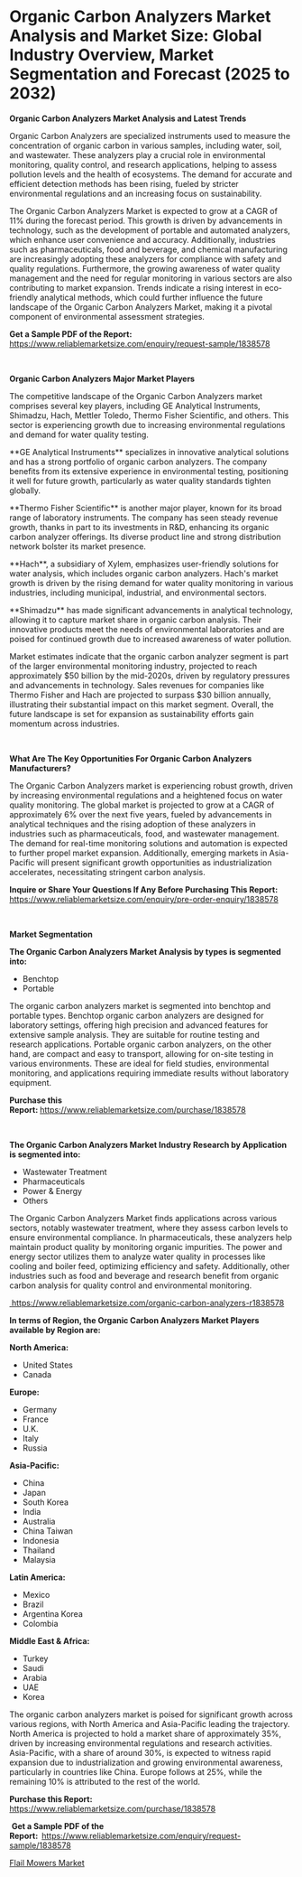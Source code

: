 <p><h1>Organic Carbon Analyzers Market Analysis and Market Size: Global Industry Overview, Market Segmentation and Forecast (2025 to 2032)</h1></p><p><strong>Organic Carbon Analyzers Market Analysis and Latest Trends</strong></p>
<p><p>Organic Carbon Analyzers are specialized instruments used to measure the concentration of organic carbon in various samples, including water, soil, and wastewater. These analyzers play a crucial role in environmental monitoring, quality control, and research applications, helping to assess pollution levels and the health of ecosystems. The demand for accurate and efficient detection methods has been rising, fueled by stricter environmental regulations and an increasing focus on sustainability.</p><p>The Organic Carbon Analyzers Market is expected to grow at a CAGR of 11% during the forecast period. This growth is driven by advancements in technology, such as the development of portable and automated analyzers, which enhance user convenience and accuracy. Additionally, industries such as pharmaceuticals, food and beverage, and chemical manufacturing are increasingly adopting these analyzers for compliance with safety and quality regulations. Furthermore, the growing awareness of water quality management and the need for regular monitoring in various sectors are also contributing to market expansion. Trends indicate a rising interest in eco-friendly analytical methods, which could further influence the future landscape of the Organic Carbon Analyzers Market, making it a pivotal component of environmental assessment strategies.</p></p>
<p><strong>Get a Sample PDF of the Report:&nbsp;</strong> <a href="https://www.reliablemarketsize.com/enquiry/request-sample/1838578?utm_campaign=2948&utm_medium=2&utm_source=Github&utm_content=ia&utm_term=11042025&utm_id=organic-carbon-analyzers">https://www.reliablemarketsize.com/enquiry/request-sample/1838578</a></p>
<p>&nbsp;</p>
<p><strong>Organic Carbon Analyzers Major Market Players</strong></p>
<p><p>The competitive landscape of the Organic Carbon Analyzers market comprises several key players, including GE Analytical Instruments, Shimadzu, Hach, Mettler Toledo, Thermo Fisher Scientific, and others. This sector is experiencing growth due to increasing environmental regulations and demand for water quality testing.</p><p>**GE Analytical Instruments** specializes in innovative analytical solutions and has a strong portfolio of organic carbon analyzers. The company benefits from its extensive experience in environmental testing, positioning it well for future growth, particularly as water quality standards tighten globally.</p><p>**Thermo Fisher Scientific** is another major player, known for its broad range of laboratory instruments. The company has seen steady revenue growth, thanks in part to its investments in R&D, enhancing its organic carbon analyzer offerings. Its diverse product line and strong distribution network bolster its market presence.</p><p>**Hach**, a subsidiary of Xylem, emphasizes user-friendly solutions for water analysis, which includes organic carbon analyzers. Hach's market growth is driven by the rising demand for water quality monitoring in various industries, including municipal, industrial, and environmental sectors. </p><p>**Shimadzu** has made significant advancements in analytical technology, allowing it to capture market share in organic carbon analysis. Their innovative products meet the needs of environmental laboratories and are poised for continued growth due to increased awareness of water pollution.</p><p>Market estimates indicate that the organic carbon analyzer segment is part of the larger environmental monitoring industry, projected to reach approximately $50 billion by the mid-2020s, driven by regulatory pressures and advancements in technology. Sales revenues for companies like Thermo Fisher and Hach are projected to surpass $30 billion annually, illustrating their substantial impact on this market segment. Overall, the future landscape is set for expansion as sustainability efforts gain momentum across industries.</p></p>
<p>&nbsp;</p>
<p><strong>What Are The Key Opportunities For Organic Carbon Analyzers Manufacturers?</strong></p>
<p><p>The Organic Carbon Analyzers market is experiencing robust growth, driven by increasing environmental regulations and a heightened focus on water quality monitoring. The global market is projected to grow at a CAGR of approximately 6% over the next five years, fueled by advancements in analytical techniques and the rising adoption of these analyzers in industries such as pharmaceuticals, food, and wastewater management. The demand for real-time monitoring solutions and automation is expected to further propel market expansion. Additionally, emerging markets in Asia-Pacific will present significant growth opportunities as industrialization accelerates, necessitating stringent carbon analysis.</p></p>
<p><strong>Inquire or Share Your Questions If Any Before Purchasing This Report:</strong> <a href="https://www.reliablemarketsize.com/enquiry/pre-order-enquiry/1838578?utm_campaign=2948&utm_medium=2&utm_source=Github&utm_content=ia&utm_term=11042025&utm_id=organic-carbon-analyzers">https://www.reliablemarketsize.com/enquiry/pre-order-enquiry/1838578</a></p>
<p>&nbsp;</p>
<p><strong>Market Segmentation</strong></p>
<p><strong>The Organic Carbon Analyzers Market Analysis by types is segmented into:</strong></p>
<p><ul><li>Benchtop</li><li>Portable</li></ul></p>
<p><p>The organic carbon analyzers market is segmented into benchtop and portable types. Benchtop organic carbon analyzers are designed for laboratory settings, offering high precision and advanced features for extensive sample analysis. They are suitable for routine testing and research applications. Portable organic carbon analyzers, on the other hand, are compact and easy to transport, allowing for on-site testing in various environments. These are ideal for field studies, environmental monitoring, and applications requiring immediate results without laboratory equipment.</p></p>
<p><strong>Purchase this Report:&nbsp;</strong><a href="https://www.reliablemarketsize.com/purchase/1838578?utm_campaign=2948&utm_medium=2&utm_source=Github&utm_content=ia&utm_term=11042025&utm_id=organic-carbon-analyzers">https://www.reliablemarketsize.com/purchase/1838578</a></p>
<p>&nbsp;</p>
<p><strong>The Organic Carbon Analyzers Market Industry Research by Application is segmented into:</strong></p>
<p><ul><li>Wastewater Treatment</li><li>Pharmaceuticals</li><li>Power & Energy</li><li>Others</li></ul></p>
<p><p>The Organic Carbon Analyzers Market finds applications across various sectors, notably wastewater treatment, where they assess carbon levels to ensure environmental compliance. In pharmaceuticals, these analyzers help maintain product quality by monitoring organic impurities. The power and energy sector utilizes them to analyze water quality in processes like cooling and boiler feed, optimizing efficiency and safety. Additionally, other industries such as food and beverage and research benefit from organic carbon analysis for quality control and environmental monitoring.</p></p>
<p><a href="https://www.reliablemarketsize.com/organic-carbon-analyzers-r1838578?utm_campaign=2948&utm_medium=2&utm_source=Github&utm_content=ia&utm_term=11042025&utm_id=organic-carbon-analyzers">&nbsp;https://www.reliablemarketsize.com/organic-carbon-analyzers-r1838578</a></p>
<p><strong>In terms of Region, the Organic Carbon Analyzers Market Players available by Region are:</strong></p>
<p>
    <p> <strong> North America: </strong>
        <ul>
            <li>United States</li>
            <li>Canada</li>
        </ul>
        </p> 
    <p> <strong> Europe: </strong>
        <ul>
            <li>Germany</li>
            <li>France</li>
            <li>U.K.</li>
            <li>Italy</li>
            <li>Russia</li>
        </ul>
        </p> 
    <p> <strong> Asia-Pacific: </strong>
        <ul>
            <li>China</li>
            <li>Japan</li>
            <li>South Korea</li>
            <li>India</li>
            <li>Australia</li>
            <li>China Taiwan</li>
            <li>Indonesia</li>
            <li>Thailand</li>
            <li>Malaysia</li>
        </ul>
        </p> 
    <p> <strong> Latin America: </strong>
        <ul>
            <li>Mexico</li>
            <li>Brazil</li>
            <li>Argentina Korea</li>
            <li>Colombia</li>
        </ul>
        </p> 
    <p> <strong> Middle East & Africa: </strong>
        <ul>
            <li>Turkey</li>
            <li>Saudi</li>
            <li>Arabia</li>
            <li>UAE</li>
            <li>Korea</li>
        </ul>
    </p>
    </p>
<p><p>The organic carbon analyzers market is poised for significant growth across various regions, with North America and Asia-Pacific leading the trajectory. North America is projected to hold a market share of approximately 35%, driven by increasing environmental regulations and research activities. Asia-Pacific, with a share of around 30%, is expected to witness rapid expansion due to industrialization and growing environmental awareness, particularly in countries like China. Europe follows at 25%, while the remaining 10% is attributed to the rest of the world.</p></p>
<p><strong>Purchase this Report: </strong><a href="https://www.reliablemarketsize.com/purchase/1838578?utm_campaign=2948&utm_medium=2&utm_source=Github&utm_content=ia&utm_term=11042025&utm_id=organic-carbon-analyzers">https://www.reliablemarketsize.com/purchase/1838578</a></p>
<p>&nbsp;<strong>Get a Sample PDF of the Report:&nbsp;&nbsp;</strong><a href="https://www.reliablemarketsize.com/enquiry/request-sample/1838578?utm_campaign=2948&utm_medium=2&utm_source=Github&utm_content=ia&utm_term=11042025&utm_id=organic-carbon-analyzers">https://www.reliablemarketsize.com/enquiry/request-sample/1838578</a></p>
<p><strong></strong></p>
<p><p><a href="https://github.com/milievkulov/Market-Research-Report-List-1/blob/main/flail-mowers-market.md?utm_campaign=2948&utm_medium=2&utm_source=Github&utm_content=ia&utm_term=11042025&utm_id=organic-carbon-analyzers">Flail Mowers Market</a></p></p>